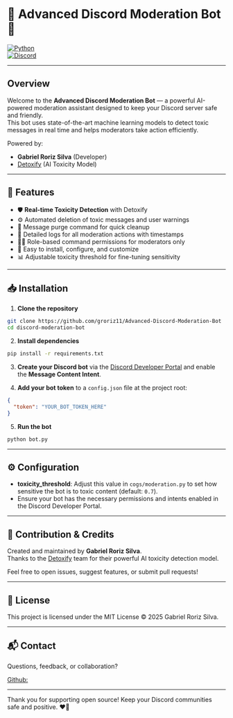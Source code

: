 # 🤖 Advanced Discord Moderation Bot 🚨

[![Python](https://img.shields.io/badge/Python-3.11-blue.svg)](https://python.org)  
[![Discord](https://img.shields.io/badge/Discord-Bot-purple.svg)](https://discord.com/developers/applications)

---

## Overview

Welcome to the **Advanced Discord Moderation Bot** — a powerful AI-powered moderation assistant designed to keep your Discord server safe and friendly.  
This bot uses state-of-the-art machine learning models to detect toxic messages in real time and helps moderators take action efficiently.

Powered by:  
- **Gabriel Roriz Silva** (Developer)  
- [Detoxify](https://github.com/unitaryai/detoxify) (AI Toxicity Model)  

---

## 🚀 Features

- 🛡️ **Real-time Toxicity Detection** with Detoxify  
- ⚙️ Automated deletion of toxic messages and user warnings  
- 🧹 Message purge command for quick cleanup  
- 📜 Detailed logs for all moderation actions with timestamps  
- 👮‍♂️ Role-based command permissions for moderators only  
- 🔧 Easy to install, configure, and customize  
- 📊 Adjustable toxicity threshold for fine-tuning sensitivity  

---

## 📥 Installation

1. **Clone the repository**  
```bash
git clone https://github.com/groriz11/Advanced-Discord-Moderation-Bot
cd discord-moderation-bot
```

2. **Install dependencies**  
```bash
pip install -r requirements.txt
```

3. **Create your Discord bot** via the [Discord Developer Portal](https://discord.com/developers/applications) and enable the **Message Content Intent**.

4. **Add your bot token** to a `config.json` file at the project root:  
```json
{
  "token": "YOUR_BOT_TOKEN_HERE"
}
```

5. **Run the bot**  
```bash
python bot.py
```

---

## ⚙️ Configuration

- **toxicity_threshold**: Adjust this value in `cogs/moderation.py` to set how sensitive the bot is to toxic content (default: `0.7`).
- Ensure your bot has the necessary permissions and intents enabled in the Discord Developer Portal.

---

## 🤝 Contribution & Credits

Created and maintained by **Gabriel Roriz Silva**.  
Thanks to the [Detoxify](https://github.com/unitaryai/detoxify) team for their powerful AI toxicity detection model.

Feel free to open issues, suggest features, or submit pull requests!

---

## 📜 License

This project is licensed under the MIT License © 2025 Gabriel Roriz Silva.

---

## 📬 Contact

Questions, feedback, or collaboration?  

[Github:](github.com/groriz11)

---

Thank you for supporting open source! Keep your Discord communities safe and positive. ❤️🎉
